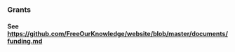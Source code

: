 

### Grants

#### See https://github.com/FreeOurKnowledge/website/blob/master/documents/funding.md


